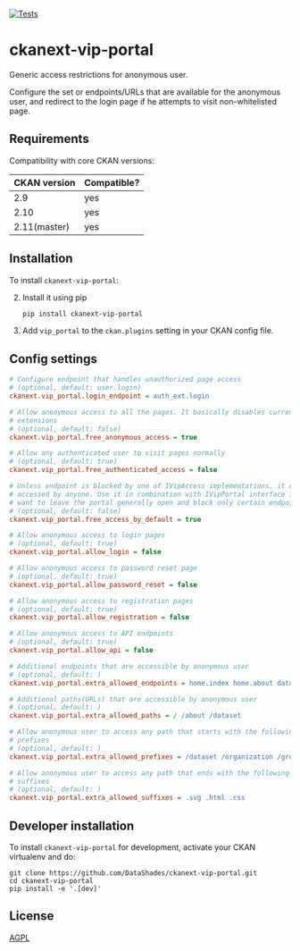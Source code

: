 [![Tests](https://github.com/DataShades/ckanext-vip-portal/actions/workflows/test.yml/badge.svg?branch=master)](https://github.com/DataShades/ckanext-vip-portal/actions/workflows/test.yml)

# ckanext-vip-portal

Generic access restrictions for anonymous user.

Configure the set or endpoints/URLs that are available for the anonymous user,
and redirect to the login page if he attempts to visit non-whitelisted page.

## Requirements

Compatibility with core CKAN versions:

| CKAN version | Compatible? |
|--------------|-------------|
| 2.9          | yes         |
| 2.10         | yes         |
| 2.11(master) | yes         |


## Installation

To install `ckanext-vip-portal`:

2. Install it using pip
   ```sh
   pip install ckanext-vip-portal
   ```

3. Add `vip_portal` to the `ckan.plugins` setting in your CKAN
   config file.


## Config settings

```ini
# Configure endpoint that handles unauthorized page access
# (optional, default: user.login)
ckanext.vip_portal.login_endpoint = auth_ext.login

# Allow anonymous access to all the pages. It basically disables current
# extensions
# (optional, default: false)
ckanext.vip_portal.free_anonymous_access = true

# Allow any authenticated user to visit pages normally
# (optional, default: true)
ckanext.vip_portal.free_authenticated_access = false

# Unless endpoint is blocked by one of IVipAccess implementations, it can be
# accessed by anyone. Use it in combination with IVipPortal interface if you
# want to leave the portal generally open and block only certain endpoints
# (optional, default: false)
ckanext.vip_portal.free_access_by_default = true

# Allow anonymous access to login pages
# (optional, default: true)
ckanext.vip_portal.allow_login = false

# Allow anonymous access to password reset page
# (optional, default: true)
ckanext.vip_portal.allow_password_reset = false

# Allow anonymous access to registration pages
# (optional, default: true)
ckanext.vip_portal.allow_registration = false

# Allow anonymous access to API endpoints
# (optional, default: true)
ckanext.vip_portal.allow_api = false

# Additional endpoints that are accessible by anonymous user
# (optional, default: )
ckanext.vip_portal.extra_allowed_endpoints = home.index home.about dataset.search

# Additional paths(URLs) that are accessible by anonymous user
# (optional, default: )
ckanext.vip_portal.extra_allowed_paths = / /about /dataset

# Allow anonymous user to access any path that starts with the following
# prefixes
# (optional, default: )
ckanext.vip_portal.extra_allowed_prefixes = /dataset /organization /group /static

# Allow anonymous user to access any path that ends with the following
# suffixes
# (optional, default: )
ckanext.vip_portal.extra_allowed_suffixes = .svg .html .css

```


## Developer installation

To install `ckanext-vip-portal` for development, activate your CKAN virtualenv and
do:

    git clone https://github.com/DataShades/ckanext-vip-portal.git
    cd ckanext-vip-portal
    pip install -e '.[dev]'


## License

[AGPL](https://www.gnu.org/licenses/agpl-3.0.en.html)
